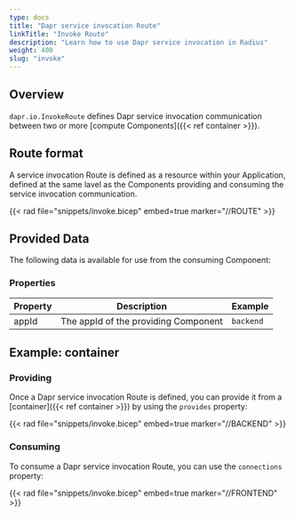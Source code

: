 ```yaml
---
type: docs
title: "Dapr service invocation Route"
linkTitle: "Invoke Route"
description: "Learn how to use Dapr service invocation in Radius"
weight: 400
slug: "invoke"
---
```


## Overview

`dapr.io.InvokeRoute` defines Dapr service invocation communication between two or more [compute Components]({{< ref container >}}).

## Route format

A service invocation Route is defined as a resource within your Application, defined at the same lavel as the Components providing and consuming the service invocation communication.

{{< rad file="snippets/invoke.bicep" embed=true marker="//ROUTE" >}}

## Provided Data

The following data is available for use from the consuming Component:

### Properties

| Property | Description | Example |
|----------|-------------|-------------|
| appId | The appId of the providing Component | `backend` |

## Example: container

### Providing

Once a Dapr service invocation Route is defined, you can provide it from a [container]({{< ref container >}}) by using the `provides` property:

{{< rad file="snippets/invoke.bicep" embed=true marker="//BACKEND" >}}

### Consuming

To consume a Dapr service invocation Route, you can use the `connections` property:

{{< rad file="snippets/invoke.bicep" embed=true marker="//FRONTEND" >}}

